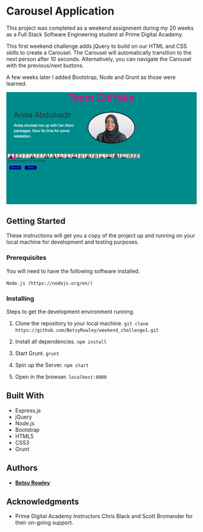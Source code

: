# Carousel Application

This project was completed as a weekend assignment during my 20 weeks as a Full Stack Software Engineering student at Prime Digital Academy.

This first weekend challenge adds jQuery to build on our HTML and CSS skills to create a Carousel. The Carousel will automatically transition to the next person after 10 seconds. Alternatively, you can navigate the Carousel with the previous/next buttons.

A few weeks later I added Bootstrap, Node and Grunt as those were learned.

![Carousel App](carousel.png)

## Getting Started

These instructions will get you a copy of the project up and running on your local machine for development and testing purposes.

### Prerequisites

You will need to have the following software installed.

`Node.js (https://nodejs.org/en/)`

### Installing

Steps to get the development environment running.

1. Clone the repository to your local machine. `git clone https://github.com/BetsyRowley/weekend_challenge1.git`

2. Install all dependencies. `npm install`

3. Start Grunt. `grunt`

4. Spin up the Server. `npm start`

5. Open in the browser. `localhost:8000`

## Built With

* Express.js
* jQuery
* Node.js
* Bootstrap
* HTML5
* CSS3
* Grunt

## Authors

* [**Betsy Rowley**](https://github.com/BetsyRowley)

## Acknowledgments

* Prime Digital Academy Instructors Chris Black and Scott Bromander for their on-going support.
